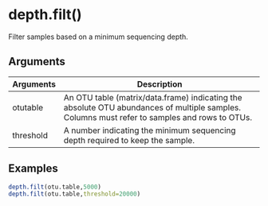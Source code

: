 # depth.filt()

Filter samples based on a minimum sequencing depth.

## Arguments
| Arguments | Description |
| ------------- | ------------- |
| otutable | An OTU table (matrix/data.frame) indicating the absolute OTU abundances of multiple samples. Columns must refer to samples and rows to OTUs.
| threshold | A number indicating the minimum sequencing depth required to keep the sample. |

## Examples
````R
depth.filt(otu.table,5000)
depth.filt(otu.table,threshold=20000)
````
